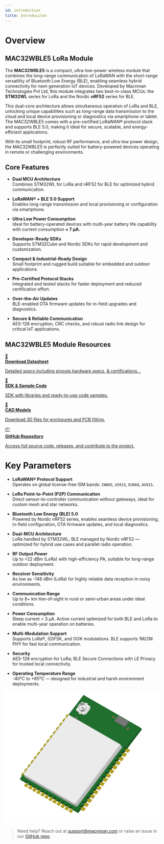 ```yaml
---
id: introduction
title: Introduciton
---
```


# Overview

## MAC32WBLE5 LoRa Module

The **MAC32WBLE5** is a compact, ultra-low-power wireless module that combines the long-range communication of LoRaWAN with the short-range versatility of Bluetooth Low Energy (BLE), enabling seamless hybrid connectivity for next-generation IoT devices. Developed by Macnman Technologies Pvt Ltd, this module integrates two best-in-class MCUs: the **STM32WL** series for LoRa and the Nordic **nRF52** series for BLE.

This dual-core architecture allows simultaneous operation of LoRa and BLE, unlocking unique capabilities such as long-range data transmission to the cloud and local device provisioning or diagnostics via smartphone or tablet. The MAC32WBLE5 comes with a pre-certified LoRaWAN® protocol stack and supports BLE 5.0, making it ideal for secure, scalable, and energy-efficient applications.

With its small footprint, robust RF performance, and ultra-low power design, the MAC32WBLE5 is perfectly suited for battery-powered devices operating in remote or challenging environments.


## Core Features

- **Dual MCU Architecture**  
  Combines STM32WL for LoRa and nRF52 for BLE for optimized hybrid communication.

- **LoRaWAN® + BLE 5.0 Support**  
  Enables long-range transmission and local provisioning or configuration via smartphone.

- **Ultra Low Power Consumption**  
  Ideal for battery-operated devices with multi-year battery life capability with current consumption **< 7 µA.**

- **Developer-Ready SDKs**  
  Supports STM32Cube and Nordic SDKs for rapid development and customization.

- **Compact & Industrial-Ready Design**  
  Small footprint and rugged build suitable for embedded and outdoor applications.

- **Pre-Certified Protocol Stacks**  
  Integrated and tested stacks for faster deployment and reduced certification effort.

- **Over-the-Air Updates**  
  BLE-enabled OTA firmware updates for in-field upgrades and diagnostics.

- **Secure & Reliable Communication**  
  AES-128 encryption, CRC checks, and robust radio link design for critical IoT applications.


## MAC32WBLE5 Module Resources

<div className="icon-card-grid">
  <a href="https://github.com/MacnMan/LoRa_BLE_Module_SDK/tree/main/3D_Model" 
  className="icon-card">
    <div className="icon">📂</div>  
    <div>
      <strong>Download Datasheet</strong>
      <p>Detailed specs including pinouts,hardware specs, & certifications.
.</p>
    </div>
  </a>
  <a href="https://github.com/MacnMan/LoRa_BLE_Module_SDK/tree/main/SDK" 
  className="icon-card">
    <div className="icon">📝</div>
    <div>
      <strong>SDK & Sample Code</strong>
      <p>SDK with libraries and ready-to-use code samples.</p>
    </div>
  </a>
  <a href="https://github.com/MacnMan/LoRa_BLE_Module_SDK/tree/main/3D_Model" className="icon-card">
    <div className="icon">📐</div>
    <div>
      <strong>CAD Models</strong>
      <p>Download 3D files for enclosures and PCB fitting.</p>
    </div>
  </a>
   <a href="https://github.com/MacnMan/LoRa_BLE_Module_SDK/tree/main" className="icon-card">
    <div className="icon">📦</div>
    <div>
      <strong>GitHub Repository</strong>
      <p>Access full source code, releases, and contribute to the project.</p>
    </div>
  </a>
</div>

<div style={{ margin: "2rem 0" }}></div>


# Key Parameters

- **LoRaWAN® Protocol Support**  
  Operates on global license-free ISM bands: `IN865`, `US915`, `EU868`, `AU915`.

- **LoRa Point-to-Point (P2P) Communication**  
  Direct sensor-to-controller communication without gateways, ideal for custom mesh and star networks.

- **Bluetooth Low Energy (BLE) 5.0**  
  Powered by Nordic nRF52 series, enables seamless device provisioning, in-field configuration, OTA firmware updates, and local diagnostics.

- **Dual-MCU Architecture**  
  LoRa handled by STM32WL; BLE managed by Nordic nRF52 — optimized for hybrid use cases and parallel radio operation.

- **RF Output Power**  
  Up to +22 dBm (LoRa) with high-efficiency PA, suitable for long-range outdoor deployment.

- **Receiver Sensitivity**  
  As low as -148 dBm (LoRa) for highly reliable data reception in noisy environments.

- **Communication Range**  
  Up to 8+ km line-of-sight in rural or semi-urban areas under ideal conditions.

- **Power Consumption**  
  Sleep current < 3 µA. Active current optimized for both BLE and LoRa to enable multi-year operation on batteries.

- **Multi-Modulation Support**  
  Supports LoRa®, (G)FSK, and OOK modulations. BLE supports 1M/2M PHY for fast local communication.

- **Security**  
  AES-128 encryption for LoRa; BLE Secure Connections with LE Privacy for trusted local connectivity.

- **Operating Temperature Range**  
  -40°C to +85°C — designed for industrial and harsh environment deployments.

![title image](./assets/hero-image.webp)

> Need help? Reach out at [support@macnman.com](mailto:support@macnman.com) or raise an issue in our [GitHub repo](https://github.com/MacnMan/LoRa_Module_SDK).


